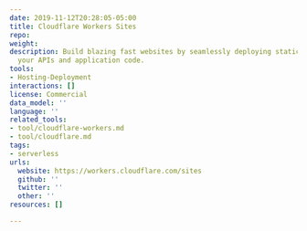 ```yaml
---
date: 2019-11-12T20:28:05-05:00
title: Cloudflare Workers Sites
repo: 
weight: 
description: Build blazing fast websites by seamlessly deploying static assets alongside
  your APIs and application code.
tools:
- Hosting-Deployment
interactions: []
license: Commercial
data_model: ''
language: ''
related_tools:
- tool/cloudflare-workers.md
- tool/cloudflare.md
tags:
- serverless
urls:
  website: https://workers.cloudflare.com/sites
  github: ''
  twitter: ''
  other: ''
resources: []

---
```

